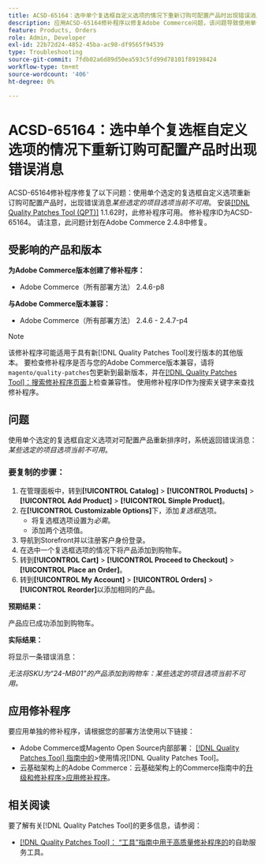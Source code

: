 ```yaml
---
title: ACSD-65164：选中单个复选框自定义选项的情况下重新订购可配置产品时出现错误消息
description: 应用ACSD-65164修补程序以修复Adobe Commerce问题，该问题导致使用单个选定的复选框自定义选项重新订购可配置产品时出现错误消息*某些选定的项目选项当前不可用*。
feature: Products, Orders
role: Admin, Developer
exl-id: 22b72d24-4852-45ba-ac98-df9565f94539
type: Troubleshooting
source-git-commit: 7fdb02a6d89d50ea593c5fd99d78101f89198424
workflow-type: tm+mt
source-wordcount: '406'
ht-degree: 0%

---
```


# ACSD-65164：选中单个复选框自定义选项的情况下重新订购可配置产品时出现错误消息

ACSD-65164修补程序修复了以下问题：使用单个选定的复选框自定义选项重新订购可配置产品时，出现错误消息&#x200B;*某些选定的项目选项当前不可用*。 安装[[!DNL Quality Patches Tool (QPT)]](/help/tools/quality-patches-tool/quality-patches-tool-to-self-serve-quality-patches.md) 1.1.62时，此修补程序可用。 修补程序ID为ACSD-65164。 请注意，此问题计划在Adobe Commerce 2.4.8中修复。

## 受影响的产品和版本

**为Adobe Commerce版本创建了修补程序：**

* Adobe Commerce（所有部署方法） 2.4.6-p8

**与Adobe Commerce版本兼容：**

* Adobe Commerce（所有部署方法） 2.4.6 - 2.4.7-p4

>[!NOTE]
>
>该修补程序可能适用于具有新[!DNL Quality Patches Tool]发行版本的其他版本。 要检查修补程序是否与您的Adobe Commerce版本兼容，请将`magento/quality-patches`包更新到最新版本，并在[[!DNL Quality Patches Tool]：搜索修补程序页面](https://experienceleague.adobe.com/tools/commerce-quality-patches/index.html)上检查兼容性。 使用修补程序ID作为搜索关键字来查找修补程序。

## 问题

使用单个选定的复选框自定义选项对可配置产品重新排序时，系统返回错误消息： *某些选定的项目选项当前不可用*。

### 要复制的步骤：

1. 在管理面板中，转到&#x200B;**[!UICONTROL Catalog]** > **[!UICONTROL Products]** > **[!UICONTROL Add Product]** > **[!UICONTROL Simple Product]**。
1. 在&#x200B;**[!UICONTROL Customizable Options]**&#x200B;下，添加&#x200B;*复选框*&#x200B;选项。
   * 将复选框选项设置为&#x200B;*必需*。
   * 添加两个选项值。
1. 导航到Storefront并以注册客户身份登录。
1. 在选中一个复选框选项的情况下将产品添加到购物车。
1. 转到&#x200B;**[!UICONTROL Cart]** > **[!UICONTROL Proceed to Checkout]** > **[!UICONTROL Place an Order]**。
1. 转到&#x200B;**[!UICONTROL My Account]** > **[!UICONTROL Orders]** > **[!UICONTROL Reorder]**&#x200B;以添加相同的产品。

**预期结果：**

产品应已成功添加到购物车。

**实际结果：**

将显示一条错误消息：

*无法将SKU为“24-MB01”的产品添加到购物车：某些选定的项目选项当前不可用。*

## 应用修补程序

要应用单独的修补程序，请根据您的部署方法使用以下链接：

* Adobe Commerce或Magento Open Source内部部署： [[!DNL Quality Patches Tool] 指南中的](/help/tools/quality-patches-tool/usage.md)>使用情况[!DNL Quality Patches Tool]。
* 云基础架构上的Adobe Commerce：云基础架构上的Commerce指南中的[升级和修补程序>应用修补程序](https://experienceleague.adobe.com/docs/commerce-cloud-service/user-guide/develop/upgrade/apply-patches.html)。

## 相关阅读

要了解有关[!DNL Quality Patches Tool]的更多信息，请参阅：

* [[!DNL Quality Patches Tool]： “工具”指南中用于高质量修补程序的](/help/tools/quality-patches-tool/quality-patches-tool-to-self-serve-quality-patches.md)的自助服务工具。
